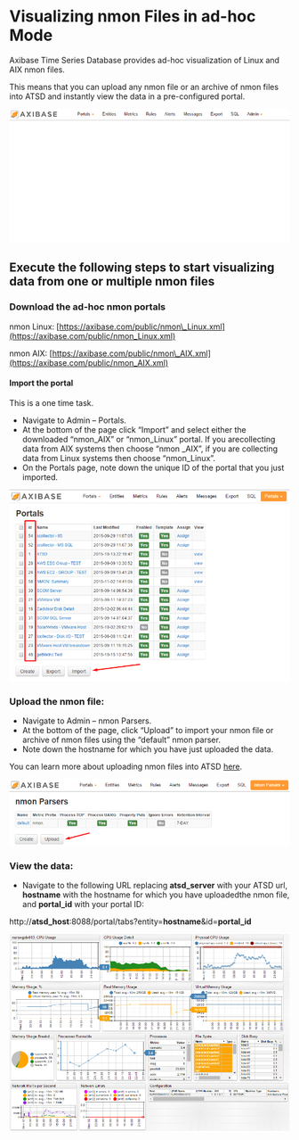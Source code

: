 # Visualizing nmon Files in ad-hoc Mode

Axibase Time Series Database provides ad-hoc visualization of Linux and AIX nmon files.

This means that you can upload any nmon file or an archive of nmon files into ATSD and instantly view the data in a pre-configured portal.

![](resources/nmon_adhoc_process.gif)

## Execute the following steps to start visualizing data from one or multiple nmon files

### Download the ad-hoc nmon portals

nmon Linux:
[https://axibase.com/public/nmon\_Linux.xml](https://axibase.com/public/nmon_Linux.xml)

nmon AIX:
[https://axibase.com/public/nmon\_AIX.xml](https://axibase.com/public/nmon_AIX.xml)

#### Import the portal

This is a one time task.

- Navigate to Admin – Portals.
- At the bottom of the page click “Import” and select either the downloaded “nmon\_AIX” or “nmon\_Linux” portal. If you arecollecting data from AIX systems then choose “nmon \_AIX”, if you are collecting data from Linux systems then choose “nmon\_Linux”.
- On the Portals page, note down the unique ID of the portal that you just imported.

![portals\_import](resources/portals_import.png)

###  Upload the nmon file:

- Navigate to Admin – nmon Parsers.
- At the bottom of the page, click “Upload” to import your nmon file or archive of nmon files using the “default” nmon parser.
- Note down the hostname for which you have just uploaded the data.

You can learn more about uploading nmon files into ATSD
[here](http://axibase.com/products/axibase-time-series-database/writing-data/nmon/file-upload/).

![](resources/nmon_upload1.png "nmon_upload")

### View the data:

-   Navigate to the following URL replacing **atsd\_server** with your ATSD url, **hostname** with the hostname for which you have uploadedthe nmon file, and **portal\_id** with your portal ID:

http://**atsd\_host**:8088/portal/tabs?entity=**hostname**&id=**portal\_id**

![](resources/AIX_nmon_portal1.png "AIX_nmon_portal")